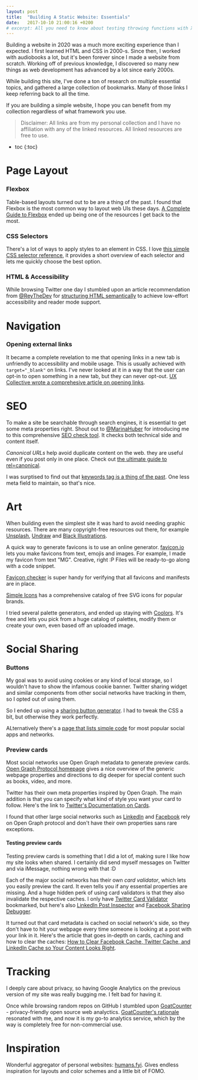 ```yaml
---
layout: post
title:  "Building A Static Website: Essentials"
date:   2017-10-10 21:00:16 +0200
# excerpt: All you need to know about testing throwing functions with XCTest and keeping test code clean & robust in the process.
---
```



Building a website in 2020 was a much more exciting experience than I expected. 
I first learned HTML and CSS in 2000-s. Since then, I worked with audiobooks a lot, but it's been forever since I made a website from scratch. 
Working off of previous knowledge, I discovered so many new things as web development has advanced by a lot since early 2000s.

While building this site, I’ve done a ton of research on multiple essential topics, and gathered a large collection of bookmarks. 
Many of those links I keep referring back to all the time. 

If you are building a simple website, I hope you can benefit from my collection regardless of what framework you use. 

> Disclaimer: All links are from my personal collection and I have no affiliation with any of the linked resources. 
All linked resources are free to use. 

* toc
{:toc}

# Page Layout

### Flexbox

Table-based layouts turned out to be are a thing of the past. 
I found that Flexbox is the most common way to layout web UIs these days. 
[A Complete Guide to Flexbox](https://css-tricks.com/snippets/css/a-guide-to-flexbox/) ended up being one of the resources I get back to the most. 

### CSS Selectors

There's a lot of ways to apply styles to an element in CSS. 
I love [this simple CSS selector reference](https://www.w3schools.com/cssref/css_selectors.asp), it provides a short overview of each selector and lets me quickly choose the best option. 

### HTML & Accessibility

While browsing Twitter one day I stumbled upon an article recommendation from [@ReyTheDev](https://twitter.com/ReyTheDev/status/1294148221992935424) for [structuring HTML semantically](https://developer.mozilla.org/en-US/docs/Learn/Accessibility/HTML) to achieve low-effort accessibility and reader mode support. 

# Navigation

### Opening external links

It became a complete revelation to me that opening links in a new tab is unfriendly to accessibility and mobile usage. 
This is usually achieved with `target="_blank"` on links. 
I've never looked at it in a way that the user can opt-in to open something in a new tab, but they can never opt-out. 
[UX Collective wrote a comprehesive article on opening links](https://uxdesign.cc/linking-to-a-new-tab-vs-same-tab-f88b495d2187).

# SEO

To make a site be searchable through search engines, it is essential to get some meta properties right. 
Shout out to [@MarinaHuber](https://twitter.com/SerinnahHuber) for introducing me to this comprehensive [SEO check tool](https://www.seobility.net/en/seocheck/). It checks both technical side and content itself.

_Canonical URLs_ help avoid duplicate content on the web. they are useful even if you post only in one place. Check out [the ultimate guide to rel=canonical](https://yoast.com/rel-canonical/).

I was surptised to find out that [keywords tag is a thing of the past](https://webmasters.googleblog.com/2009/09/google-does-not-use-keywords-meta-tag.html).
One less meta field to maintain, so that's nice.

# Art 

When building even the simplest site it was hard to avoid needing graphic resources. 
There are many copyright-free resources out there, for example [Unsplash](https://unsplash.com), [Undraw](https://undraw.co/illustrations) and [Black Illustrations](https://www.blackillustrations.com). 

<!-- ### Favicons -->

A quick way to generate favicons is to use an online generator. 
[favicon.io](https://favicon.io) lets you make favicons from text, emojis and images. For example, I made my favicon from text "MG". Creative, right :P 
Files will be ready-to-go along with a code snippet. 

[Favicon checker](https://realfavicongenerator.net/favicon_checker) is super handy for verifying that all favicons and manifests are in place. 

<!-- ### Icons -->

[Simple Icons](http://simpleicons.org) has a comprehensive catalog of free SVG icons for popular brands. 

<!-- ### Colors -->

I tried several palette generators, and ended up staying with [Coolors](https://coolors.co). 
It's free and lets you pick from a huge catalog of palettes, modify them or create your own, even based off an uploaded image. 

# Social Sharing 

### Buttons

My goal was to avoid using cookies or any kind of local storage, so I wouldn't have to show the infamous cookie banner.
Twitter sharing widget and similar components from other social networks have tracking in them, so I opted out of using them.

So I ended up using a [sharing button generator](https://sharingbuttons.io). I had to tweak the CSS a bit, but otherwise they work perfectly. 

ALternatively there's a [page that lists simple code](https://www.ahmad-osman.com/en/blogs/social-media-share-without-javascript/) for most popular social apps and networks. 

### Preview cards

Most social networks use Open Graph metadata to generate preview cards. 
[Open Graph Protocol homepage](https://ogp.me) gives a nice overview of the generic webpage properties and directions to dig 
deeper for special content such as books, video, and more. 

Twitter has their own meta properties inspired by Open Graph. The main addition is that you can specify what kind of style you want your card to follow.
Here's the link to [Twitter's Documentation on Cards](https://developer.twitter.com/en/docs/tweets/optimize-with-cards/guides/getting-started).

I found that other large social networks such as [LinkedIn](https://www.linkedin.com/help/linkedin/answer/46687/making-your-website-shareable-on-linkedin?lang=en) and [Facebook](https://developers.facebook.com/docs/sharing/webmasters/) rely on Open Graph protocol and don't have their own properties sans rare exceptions. 

#### Testing preview cards

Testing preview cards is something that I did a lot of, making sure I like how my site looks when shared. 
I certainly did send myself messages on Twitter and via iMessage, nothing wrong with that :D 

Each of the major social networks has their own _card validator_, which lets you easily preview the card. It even tells you if any essential properties are missing. 
And a huge hidden perk of using card validators is that they also invalidate the respective caches. I only have [Twitter Card Validator](https://cards-dev.twitter.com/validator) bookmarked, but here's also [LinkedIn Post Inspector](https://www.linkedin.com/post-inspector/) and [Facebook Sharing Debugger](https://developers.facebook.com/tools/debug/).

It turned out that card metadata is cached on social network's side, so they don't have to hit your webpage every time someone is looking at a post with your link in it. 
Here's the article that goes in-depth on cards, caching and how to clear the caches: [How to Clear Facebook Cache, Twitter Cache, and LinkedIn Cache so Your Content Looks Right](https://www.socialmediaexaminer.com/how-to-clear-facebook-cache-twitter-cache-linkedin-cache/).

# Tracking

I deeply care about privacy, so having Google Analytics on the previous version of my site was really bugging me. I felt bad for having it. 

Once while browsing random repos on GitHub I stumbled upon [GoatCounter]() - privacy-friendly open source web analyctics.
[GoatCounter's rationale](https://github.com/zgoat/goatcounter/blob/master/docs/rationale.markdown) resonated with me, and now it is my go-to analytics service, which by the way is completely free for non-commercial use. 

# Inspiration

Wonderful aggregator of personal websites: [humans.fyi](https://humans.fyi). Gives endless inspiration for layouts and color schemes and a little bit of FOMO. 

